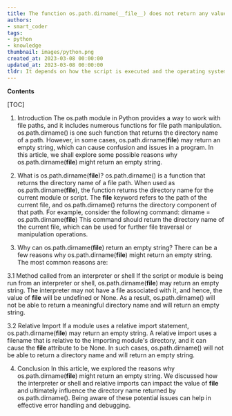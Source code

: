 ```yaml
---
title: The function os.path.dirname(__file__) does not return any value
authors:
- smart_coder
tags:
- python
- knowledge
thumbnail: images/python.png
created_at: 2023-03-08 00:00:00
updated_at: 2023-03-08 00:00:00
tldr: It depends on how the script is executed and the operating system used.
---
```


**Contents**

[TOC]

1. Introduction
The os.path module in Python provides a way to work with file paths, and it includes numerous functions for file path manipulation. os.path.dirname() is one such function that returns the directory name of a path. However, in some cases, os.path.dirname(__file__) may return an empty string, which can cause confusion and issues in a program. In this article, we shall explore some possible reasons why os.path.dirname(__file__) might return an empty string.

2. What is os.path.dirname(__file__)?
os.path.dirname() is a function that returns the directory name of a file path. When used as os.path.dirname(__file__), the function returns the directory name for the current module or script. The __file__ keyword refers to the path of the current file, and os.path.dirname() returns the directory component of that path. For example, consider the following command:
dirname = os.path.dirname(__file__)
This command should return the directory name of the current file, which can be used for further file traversal or manipulation operations.

3. Why can os.path.dirname(__file__) return an empty string?
There can be a few reasons why os.path.dirname(__file__) might return an empty string. The most common reasons are:

3.1 Method called from an interpreter or shell
If the script or module is being run from an interpreter or shell, os.path.dirname(__file__) may return an empty string. The interpreter may not have a file associated with it, and hence, the value of __file__ will be undefined or None. As a result, os.path.dirname() will not be able to return a meaningful directory name and will return an empty string.

3.2 Relative Import
If a module uses a relative import statement, os.path.dirname(__file__) may return an empty string. A relative import uses a filename that is relative to the importing module's directory, and it can cause the __file__ attribute to be None. In such cases, os.path.dirname() will not be able to return a directory name and will return an empty string.


4. Conclusion
In this article, we explored the reasons why os.path.dirname(__file__) might return an empty string. We discussed how the interpreter or shell and relative imports can impact the value of __file__ and ultimately influence the directory name returned by os.path.dirname(). Being aware of these potential issues can help in effective error handling and debugging.
